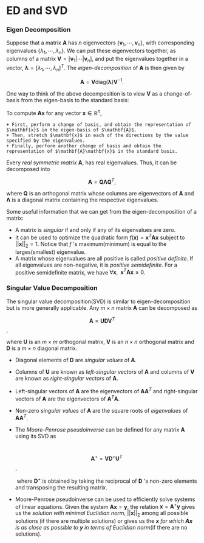 # ED and SVD

### Eigen Decomposition

Suppose that a matrix $\mathbf{A}$ has $n$ eigenvectors $\{\mathbf{v}_{1}, \cdots, \mathbf{v}_n\}$, with corresponding eigenvalues $\{\lambda_1, \cdots, \lambda_n \}$. 
We can put these eigenvectors together, as columns of a matrix $\mathbf{V} = [\mathbf{v}_{1}| \cdots| \mathbf{v}_n]$, and put the eigenvalues together in a vector, $\mathbf{\lambda} = [\lambda_1, \cdots, \lambda_n]^T$. The _eigen-decomposition_ of $\mathbf{A}$ is then given by

$$ \mathbf{A} = \mathbf{V}\text{diag}(\mathbf{\lambda})\mathbf{V}^{-1}.$$

One way to think of the above decomposition is to view $\mathbf{V}$ as a change-of-basis from the eigen-basis to the standard basis:

To compute $\mathbf{A}\mathbf{x}$ for any vector $\mathbf{x} \in \mathbb{R}^n$,

	+ First, perform a change of basis, and obtain the representation of $\mathbf{x}$ in the eigen-basis of $\mathbf{A}$.
	+ Then, stretch $\mathbf{x}$ in each of the directions by the value specified by the eigenvalues.
	+ Finally, perform another change of basis and obtain the representation of $\mathbf{A}\mathbf{x}$ in the standard basis.



Every _real symmetric matrix_ $\mathbf{A}$, has real eigenvalues. Thus, it can be decomposed into

$$ \mathbf{A} = \mathbf{Q}\mathbf{\Lambda}\mathbf{Q}^{T},$$

where $\mathbf{Q}$ is an orthogonal matrix whose columns are eigenvectors of $\mathbf{A}$ and $\mathbf{\Lambda}$ is a diagonal matrix containing the respective eigenvalues.



Some useful information that we can get from the eigen-decomposition of a matrix:

+ A matrix is _singular_ if and only if any of its eigenvalues are zero.
+ It can be used to optimize the quadratic form $f(\mathbf{x}) = \mathbf{x}^T\mathbf{A}\mathbf{x}$ subject to $||\mathbf{x}||_2 = 1$. Notice that $f$ 's maximum(minimum) is equal to the larges(smallest) eigenvalue.
+ A matrix whose eigenvalues are all positive is called _positive definite_. If all eigenvalues are non-negative, it is _positive semidefinite_. For a positive semidefinite matrix, we have $\forall \mathbf{x}, \;\; \mathbf{x}^T\mathbf{A}\mathbf{x} \geq 0$.

### Singular Value Decomposition

The singular value decomposition(SVD) is similar to eigen-decomposition but is more generally applicable. Any $m\times n$ matrix $\mathbf{A}$ can be decomposed as

$$\mathbf{A} = \mathbf{U}\mathbf{D}\mathbf{V}^T$$,

where $\mathbf{U}$ is an $m\times m$ orthogonal matrix, $\mathbf{V}$ is an $n\times n$ orthogonal matrix and $\mathbf{D}$ is a $m \times n$ diagonal matrix. 

+ Diagonal elements of $\mathbf{D}$ are _singular values_ of $\mathbf{A}$.

+ Columns of $\mathbf{U}$ are known as _left-singular vectors_ of $\mathbf{A}$ and columns of $\mathbf{V}$ are known as _right-singular vectors_ of $\mathbf{A}$.

+ Left-singular vectors of $\mathbf{A}$ are the eigenvectors of $\mathbf{A}\mathbf{A}^T$ and right-singular vectors of $\mathbf{A}$ are the eigenvectors of $\mathbf{A}^T\mathbf{A}$.

+ Non-zero *singular values* of $\mathbf{A}$ are the square roots of _eigenvalues_ of $\mathbf{A}\mathbf{A}^T$.

+ The _Moore-Penrose pseudoinverse_ can be defined for any matrix $\mathbf{A}$ using its SVD as

  ​	$$\mathbf{A}^+ = \mathbf{V}\mathbf{D}^+\mathbf{U}^T$$, 

  ​	where $\mathbf{D}^+$ is obtained by taking the reciprocal of $\mathbf{D}$ 's  non-zero elements and transposing the resulting matrix.

+ Moore-Penrose pseudoinverse can be used to efficiently solve systems of linear equations. Given the system $\mathbf{A}\mathbf{x} = \mathbf{y}$, the relation $\mathbf{x} = \mathbf{A}^+\mathbf{y}$ gives us the _solution with minimal Euclidian norm_, $||\mathbf{x}||_2$ among all possible solutions (if there are multiple solutions) or gives us the _$\mathbf{x}$ for which $\mathbf{A}\mathbf{x}$ is as close as possible to $\mathbf{y}$ in terms of Euclidian norm_(if there are no solutions).
